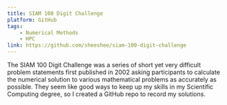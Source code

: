 ```yaml
---
title: SIAM 100 Digit Challenge
platform: GitHub
tags:
    - Numerical Methods
    - HPC
link: https://github.com/sheeshee/siam-100-digit-challenge
---
```

The SIAM 100 Digit Challenge was a series of short yet very difficult problem
statements first published in 2002 asking participants to calculate the numerical
solution to various mathematical problems as accurately as possible. They seem
like good ways to keep up my skills in my Scientific Computing degree, so I
created a GitHub repo to record my solutions.
